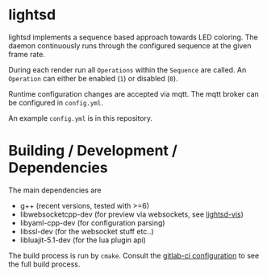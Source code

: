 lightsd
====

lightsd implements a sequence based approach towards LED coloring.
The daemon continuously runs through the configured sequence at the given frame rate.

During each render run all `Operations` within the `Sequence` are called. An `Operation` can either be enabled (`1`) or disabled (`0`).

Runtime configuration changes are accepted via mqtt. The mqtt broker can be configured in `config.yml`.

An example `config.yml` is in this repository.


Building / Development / Dependencies
===

The main dependencies are

- g++ (recent versions, tested with >=6)
- libwebsocketcpp-dev (for preview via websockets, see [lightsd-vis](https://github.com/flokli/lightsd-vis/))
- libyaml-cpp-dev (for configuration parsing)
- libssl-dev (for the websocket stuff etc..)
- libluajit-5.1-dev (for the lua plugin api)

The build process is run by `cmake`. Consult the [gitlab-ci configuration](.gitlab-ci.yml) to see the full build process.